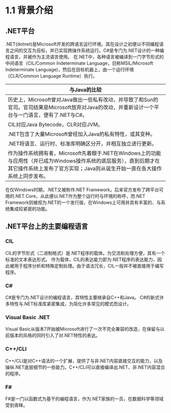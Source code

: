 # 1.1 背景介绍

## .NET平台

.NET(dotnet)是Microsoft开发的跨语言运行环境。其在设计之初便以不同编程语言之间的交互为目标，并已实现跨操作系统运行。C#是专门为.NET设计的一种编程语言，并被作为主流语言使用。
在.NET中，各种语言被编译到一门字节形式的中间语言（CIL/Common Indeterminate Language，旧称MSIL/Microsoft Indeterminate Language)，然后在目标机器上，由一个运行环境（CLR/Common Language Runtime）执行。

| 与Java的比较 |
| --- |
| 历史上，Microsoft曾对Java做出一些私有改动，并导致了和Sun的官司。官司结果是Microsoft放弃对Java的改动，并重新设计一个平台与一门语言，便有了.NET与C#。 |
| CIL对应Java Bytecode，CLR对应JVM。 |
| .NET包含了大量Microsoft曾经加入Java的私有特性，或其变种。 |
| .NET将语言、运行时、标准库明确区分开，并相互独立进行更新。 |
| 作为操作系统拥有者，Microsoft先着眼于.NET在Windows上的功能与应用性（并已成为Windows操作系统的底层服务），直到后期才在其它操作系统上发布了官方实现；Java则从诞生开始一直在各大操作系统上同步发布。 |

在仅Windows时期，.NET又被称作.NET Framework。后来官方发布了跨平台可用的.NET Core，从此便以.NET作为整个运行时与环境的称呼，而.NET Framework则被视为.NET的一个发行版，在Windows上可用并具有丰富的、与系统集成较紧密的功能。

## .NET平台上的主要编程语言

### CIL

CIL的字节形式（二进制格式）是.NET程序的载体。为交流和处理方便，其有一个标准的文本表达形式。
作为载体，CIL的表达能力即为.NET程序的表达能力，因此被用于程序分析和特殊定制处理。由于语法冗长，CIL一般并不被直接用于编写程序。

### C#

C#是专门为.NET设计的编程语言，其特性主要继承自C++和Java。
C#的新式许多特性与.NET标准库紧密集成，为简化许多常见的模式而设计。

### Visual Basic .NET

Visual Basic从版本7开始被Microsoft进行了一次不完全兼容的改造，在保留与以前版本的风格的同时引入了对.NET特性的表达。

### C++/CLI

C++/CLI是对C++语法的一个扩展，提供了与非.NET内容直接交互的能力，以及操纵.NET底层细节的一些能力。C++/CLI可以直接编译出.NET、非.NET内容混合的程序。

### F#

F#是一门以函数式为基干的编程语言，作为.NET家族的一员，在数据科学等领域受到青睐。
